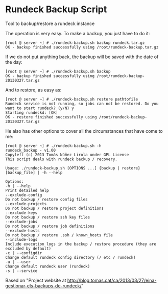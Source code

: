 # Rundeck Backup Script

Tool to backup/restore a rundeck instance

The operation is very easy. To make a backup, you just have to do it:
```
[root @ server ~] # ./rundeck-backup.sh backup rundeck.tar.gz
OK - backup finished successfully using /root/rundeck-backup.tar.gz
```
If we do not put anything back, the backup will be saved with the date of the day:

```
[root @ server ~] # ./rundeck-backup.sh backup
OK - backup finished successfully using /root/rundeck-backup-20130327.tar.gz
```
And to restore, as easy as:
```
[root @ server ~] # ./rundeck-backup.sh restore pathtofile
Rundeck service is not running, so jobs can not be restored. Do you want to start rundeck? (y/N) y
Starting rundeckd: [OK]
OK - restore finished successfully using /root/rundeck-backup-20130327.tar.gz
```
He also has other options to cover all the circumstances that have come to me:
```
[root @ server ~] # ./rundeck-backup.sh -h
rundeck_backup - v1.00
Copyleft (c) 2013 Tomàs Núñez Lirola under GPL License
This script deals with rundeck backup / recovery.

Usage: ./rundeck-backup.sh [OPTIONS ...] {backup | restore} [backup_file] | -h --help

Options:
-h | --help
Print detailed help
--exclude-config
Do not backup / restore config files
--exclude-projects
Do not backup / restore project definitions
--exclude-keys
Do not backup / restore ssh key files
--exclude-jobs
Do not backup / restore job definitions
--exclude-hosts
Do not backup / restore .ssh / known_hosts file
--include-logs
Include execution logs in the backup / restore procedure (they are excluded by default)
-c | --configdir
Change default rundeck config directory (/ etc / rundeck)
-u | --user
Change default rundeck user (rundeck)
-s | --service
```
Based on "Project website at http://blog.tomas.cat/ca/2013/03/27/eina-gestionar-els-backups-de-rundeck/"
